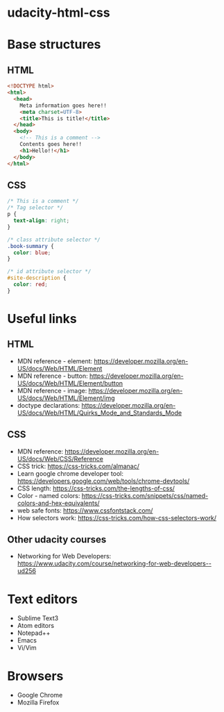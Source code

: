 # udacity-html-css

# Base structures

## HTML
```HTML
<!DOCTYPE html>
<html>
  <head>
    Meta information goes here!!
    <meta charset=UTF-8>
    <title>This is title!</title>
  </head>
  <body>
    <!-- This is a comment -->
    Contents goes here!!
    <h1>Hello!!</h1>
  </body>
</html>
```

## CSS
```CSS
/* This is a comment */
/* Tag selector */
p {
  text-align: right;
}

/* class attribute selector */
.book-summary {
  color: blue;
}

/* id attribute selector */
#site-description {
  color: red;
}
```

# Useful links

## HTML
* MDN reference - element: https://developer.mozilla.org/en-US/docs/Web/HTML/Element
* MDN reference - button: https://developer.mozilla.org/en-US/docs/Web/HTML/Element/button
* MDN reference - image: https://developer.mozilla.org/en-US/docs/Web/HTML/Element/img
* doctype declarations: https://developer.mozilla.org/en-US/docs/Web/HTML/Quirks_Mode_and_Standards_Mode

## CSS
* MDN reference: https://developer.mozilla.org/en-US/docs/Web/CSS/Reference
* CSS trick: https://css-tricks.com/almanac/
* Learn google chrome developer tool: https://developers.google.com/web/tools/chrome-devtools/
* CSS length: https://css-tricks.com/the-lengths-of-css/
* Color - named colors: https://css-tricks.com/snippets/css/named-colors-and-hex-equivalents/
* web safe fonts: https://www.cssfontstack.com/
* How selectors work: https://css-tricks.com/how-css-selectors-work/

## Other udacity courses
* Networking for Web Developers: https://www.udacity.com/course/networking-for-web-developers--ud256

# Text editors
* Sublime Text3
* Atom editors
* Notepad++
* Emacs
* Vi/Vim

# Browsers
* Google Chrome
* Mozilla Firefox
